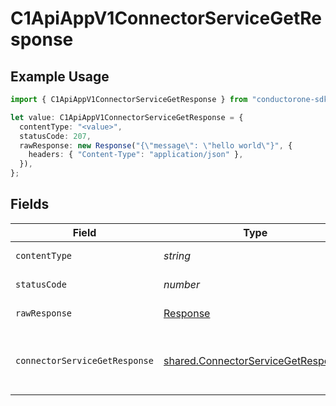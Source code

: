 # C1ApiAppV1ConnectorServiceGetResponse

## Example Usage

```typescript
import { C1ApiAppV1ConnectorServiceGetResponse } from "conductorone-sdk-typescript/sdk/models/operations";

let value: C1ApiAppV1ConnectorServiceGetResponse = {
  contentType: "<value>",
  statusCode: 207,
  rawResponse: new Response("{\"message\": \"hello world\"}", {
    headers: { "Content-Type": "application/json" },
  }),
};
```

## Fields

| Field                                                                                           | Type                                                                                            | Required                                                                                        | Description                                                                                     |
| ----------------------------------------------------------------------------------------------- | ----------------------------------------------------------------------------------------------- | ----------------------------------------------------------------------------------------------- | ----------------------------------------------------------------------------------------------- |
| `contentType`                                                                                   | *string*                                                                                        | :heavy_check_mark:                                                                              | HTTP response content type for this operation                                                   |
| `statusCode`                                                                                    | *number*                                                                                        | :heavy_check_mark:                                                                              | HTTP response status code for this operation                                                    |
| `rawResponse`                                                                                   | [Response](https://developer.mozilla.org/en-US/docs/Web/API/Response)                           | :heavy_check_mark:                                                                              | Raw HTTP response; suitable for custom response parsing                                         |
| `connectorServiceGetResponse`                                                                   | [shared.ConnectorServiceGetResponse](../../../sdk/models/shared/connectorservicegetresponse.md) | :heavy_minus_sign:                                                                              | The ConnectorServiceGetResponse message contains the connectorView, and an expand mask.         |